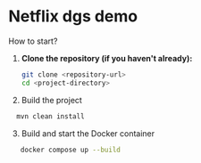 # Netflix dgs demo

How to start?

1. **Clone the repository (if you haven't already):**
   ```bash
   git clone <repository-url>
   cd <project-directory>
   ````
2. Build the project

 ```bash
   mvn clean install
````

3. Build and start the Docker container

```bash
   docker compose up --build
````
